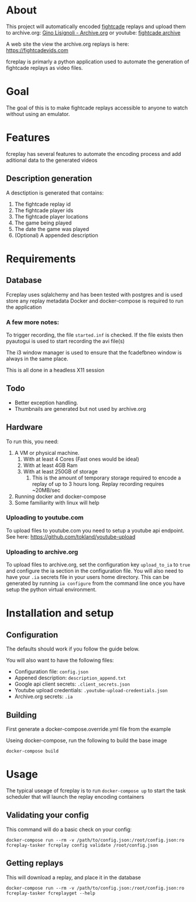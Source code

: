 # About
This project will automatically encoded [fightcade](https://www.fightcade.com/) replays and upload them to archive.org: [Gino Lisignoli - Archive.org](https://archive.org/search.php?query=creator%3A%22Gino+Lisignoli%22) or youtube: [fightcade archive](https://www.youtube.com/channel/UCrYudzO9Nceu6mVBnFN6haA)

A web site the view the archive.org replays is here: https://fightcadevids.com

fcreplay is primarly a python application used to automate the generation of fightcade replays as video files.

# Goal
The goal of this is to make fightcade replays accessible to anyone to watch without using an emulator.

# Features
fcreplay has several features to automate the encoding process and add aditional data to the generated videos

## Description generation
A desctiption is generated that contains:
1. The fightcade replay id
2. The fightcade player ids
3. The fightcade player locations
4. The game being played
5. The date the game was played
6. (Optional) A appended description

# Requirements
## Database
Fcreplay uses sqlalchemy and has been tested with postgres and is used store any replay metadata
Docker and docker-compose is required to run the application

### A few more notes:
To trigger recording, the file `started.inf` is checked. If the file exists then pyautogui is used to start recording the avi file(s)

The i3 window manager is used to ensure that the fcadefbneo window is always in the same place.

This is all done in a headless X11 session

## Todo
 - Better exception handling.
 - Thumbnails are generated but not used by archive.org

## Hardware
To run this, you need:
 1. A VM or physical machine.
     1. With at least 4 Cores (Fast ones would be ideal)
     1. With at least 4GB Ram
     1. With at least 250GB of storage 
        1. This is the amount of temporary storage required to encode a replay of up to 3 hours long. Replay recording requires ~20MB/sec
 2. Running docker and docker-compose
 3. Some familiarity with linux will help

### Uploading to youtube.com
To upload files to youtube.com you need to setup a youtube api endpoint. See here: https://github.com/tokland/youtube-upload

### Uploading to archive.org
To upload files to archive.org, set the configuration key `upload_to_ia` to `true` and configure the ia section in the configuration file. You will also need to have your `.ia` secrets file in your users home directory. This can be generated by running `ia configure` from the command line once you have setup the python virtual environment.

# Installation and setup
## Configuration
The defaults should work if you follow the guide below.

You will also want to have the following files:
 - Configuration file: `config.json`
 - Appened description: `description_append.txt`
 - Google api client secrets: `.client_secrets.json`
 - Youtube upload credentials: `.youtube-upload-credentials.json`
 - Archive.org secrets: `.ia`

## Building
First generate a docker-compose.override.yml file from the example

Useing docker-compose, run the following to build the base image
```commandline
docker-compose build
```

# Usage
The typical useage of fcreplay is to run `docker-compose up` to start the task scheduler that will launch the replay encoding containers

## Validating your config
This command will do a basic check on your config:
```commandline
docker-compose run --rm -v /path/to/config.json:/root/config.json:ro fcreplay-tasker fcreplay config validate /root/config.json
```

## Getting replays
This will download a replay, and place it in the database
```commandline
docker-compose run --rm -v /path/to/config.json:/root/config.json:ro fcreplay-tasker fcreplayget --help
```
